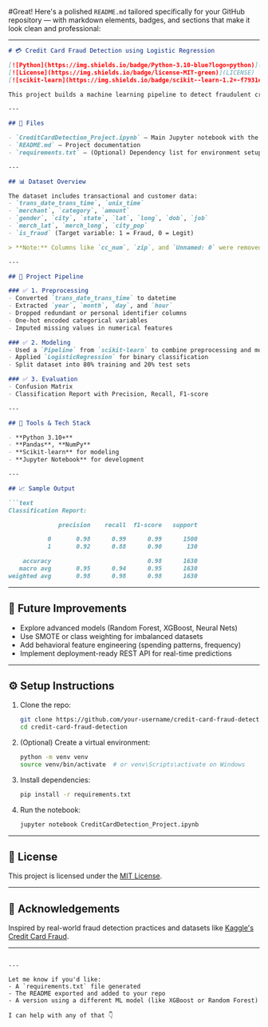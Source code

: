 #Great! Here's a polished `README.md` tailored specifically for your GitHub repository — with markdown elements, badges, and sections that make it look clean and professional:

---

```markdown
# 💳 Credit Card Fraud Detection using Logistic Regression

[![Python](https://img.shields.io/badge/Python-3.10-blue?logo=python)](https://www.python.org/)
[![License](https://img.shields.io/badge/license-MIT-green)](LICENSE)
[![scikit-learn](https://img.shields.io/badge/scikit--learn-1.2+-f7931e?logo=scikit-learn&logoColor=white)](https://scikit-learn.org/)

This project builds a machine learning pipeline to detect fraudulent credit card transactions using **Logistic Regression**. It includes full preprocessing, training, and evaluation steps, making it a strong baseline for real-world fraud detection use cases.

---

## 📁 Files

- `CreditCardDetection_Project.ipynb` — Main Jupyter notebook with the complete implementation
- `README.md` — Project documentation
- `requirements.txt` — (Optional) Dependency list for environment setup

---

## 📊 Dataset Overview

The dataset includes transactional and customer data:
- `trans_date_trans_time`, `unix_time`
- `merchant`, `category`, `amount`
- `gender`, `city`, `state`, `lat`, `long`, `dob`, `job`
- `merch_lat`, `merch_long`, `city_pop`
- `is_fraud` (Target variable: 1 = Fraud, 0 = Legit)

> **Note:** Columns like `cc_num`, `zip`, and `Unnamed: 0` were removed during preprocessing due to irrelevance or duplication.

---

## 🧪 Project Pipeline

### ✅ 1. Preprocessing
- Converted `trans_date_trans_time` to datetime
- Extracted `year`, `month`, `day`, and `hour`
- Dropped redundant or personal identifier columns
- One-hot encoded categorical variables
- Imputed missing values in numerical features

### ✅ 2. Modeling
- Used a `Pipeline` from `scikit-learn` to combine preprocessing and model training
- Applied `LogisticRegression` for binary classification
- Split dataset into 80% training and 20% test sets

### ✅ 3. Evaluation
- Confusion Matrix
- Classification Report with Precision, Recall, F1-score

---

## 🧠 Tools & Tech Stack

- **Python 3.10+**
- **Pandas**, **NumPy**
- **Scikit-learn** for modeling
- **Jupyter Notebook** for development

---

## 📈 Sample Output

```text
Classification Report:

              precision    recall  f1-score   support

           0       0.98      0.99      0.99      1500
           1       0.92      0.88      0.90       130

    accuracy                           0.98      1630
   macro avg       0.95      0.94      0.95      1630
weighted avg       0.98      0.98      0.98      1630
```

---

## 🚀 Future Improvements

- Explore advanced models (Random Forest, XGBoost, Neural Nets)
- Use SMOTE or class weighting for imbalanced datasets
- Add behavioral feature engineering (spending patterns, frequency)
- Implement deployment-ready REST API for real-time predictions

---

## ⚙️ Setup Instructions

1. Clone the repo:
   ```bash
   git clone https://github.com/your-username/credit-card-fraud-detection.git
   cd credit-card-fraud-detection
   ```

2. (Optional) Create a virtual environment:
   ```bash
   python -m venv venv
   source venv/bin/activate  # or venv\Scripts\activate on Windows
   ```

3. Install dependencies:
   ```bash
   pip install -r requirements.txt
   ```

4. Run the notebook:
   ```bash
   jupyter notebook CreditCardDetection_Project.ipynb
   ```

---

## 📜 License

This project is licensed under the [MIT License](LICENSE).

---

## 🙌 Acknowledgements

Inspired by real-world fraud detection practices and datasets like [Kaggle's Credit Card Fraud](https://www.kaggle.com/datasets/mlg-ulb/creditcardfraud).

---

```

---

Let me know if you'd like:
- A `requirements.txt` file generated
- The README exported and added to your repo
- A version using a different ML model (like XGBoost or Random Forest)

I can help with any of that 👇
